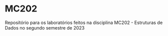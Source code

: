 # MC202
Reposítório para os laboratórios feitos na disciplina MC202 - Estruturas de Dados no segundo semestre de 2023
